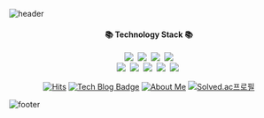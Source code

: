 ![header](https://capsule-render.vercel.app/api?type=slice&color=30A9DE&height=60&section=header&text=Hello%20World%20🌟👋&fontColor=090707&fontAlignX=45&fontAlignY=65&fontSize=25)

<div align=center>
 
<h4 align="center">📚 Technology Stack 📚</h4> 
<p align="center">
  <img src="https://img.shields.io/badge/-JAVA-orange"/>&nbsp
  <img src="https://img.shields.io/badge/-Spring-yellow"/>&nbsp
  <img src="https://img.shields.io/badge/-SpringBoot-navy"/>&nbsp
  <img src="https://img.shields.io/badge/-JPA-blue"/>
 <br>
  <img src="https://img.shields.io/badge/-MySQL-blue"/>&nbsp
  <img src="https://img.shields.io/badge/-Mustache-red"/>&nbsp
  <img src="https://img.shields.io/badge/-Vuejs-yellow"/>&nbsp
  <img src="https://img.shields.io/badge/-AWS-black"/>&nbsp
  <img src="https://img.shields.io/badge/-JQuery-navy"/>&nbsp
 </p>

[![Hits](https://hits.seeyoufarm.com/api/count/incr/badge.svg?url=https%3A%2F%2Fgithub.com%2Fvividswan&count_bg=%2379C83D&title_bg=%23555555&icon=&icon_color=%23E7E7E7&title=hits&edge_flat=false)](https://hits.seeyoufarm.com)
[![Tech Blog Badge](http://img.shields.io/badge/-Tech%20blog-black?style=flat-square&logo=github&link=https://vividswan.github.io/)](https://vividswan.github.io/)
[![About Me](https://img.shields.io/badge/-about%20me-blue)](https://vividswan.github.io/about.html)
[![Solved.ac프로필](http://mazassumnida.wtf/api/mini/generate_badge?boj=vividswan)](https://solved.ac/vividswan)


</div>

<!--
**vividswan/vividswan** is a ✨ _special_ ✨ repository because its `README.md` (this file) appears on your GitHub profile.

Here are some ideas to get you started:

- 🔭 I’m currently working on …
- 🌱 I’m currently learning …
- 👯 I’m looking to collaborate on …
- 🤔 I’m looking for help with …
- 💬 Ask me about …
- 📫 How to reach me: …
- 😄 Pronouns: …
- ⚡ Fun fact: …
-->

![footer](https://capsule-render.vercel.app/api?type=slice&color=EFDC05&height=40&section=footer)
